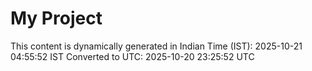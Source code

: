 # My Project

This content is dynamically generated in Indian Time (IST): 2025-10-21 04:55:52 IST
Converted to UTC: 2025-10-20 23:25:52 UTC
